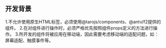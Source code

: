 ## 开发背景

1.不允许使用原生HTML标签，必须使用@tarojs/components、@antv/f2提供的组件。
2.在对组件进行操作时，必须严格优先按照组件props定义的方法进行操作。
3.所开发的组件将被应用在移动端，因此需要考虑移动端的适配问题，如：屏幕适配、触摸事件等。
